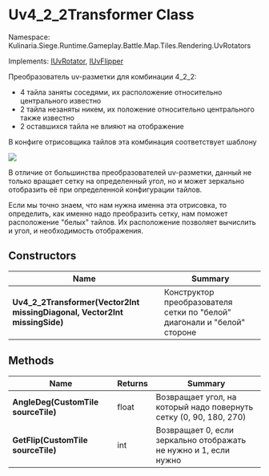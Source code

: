 # Uv4_2_2Transformer Class

Namespace: Kulinaria.Siege.Runtime.Gameplay.Battle.Map.Tiles.Rendering.UvRotators

Implements: [IUvRotator](IUvRotator.md), [IUvFlipper](IUvFlipper.md)

Преобразователь uv-разметки для комбинации 4_2_2: 
- 4 тайла заняты соседями, их расположение относительно центрального известно
- 2 тайла незаняты никем, их положение относительно центрального также известно
- 2 оставшихся тайла не влияют на отображение

В конфиге отрисовщика тайлов эта комбинация соответствует шаблону

![](../../../../../../assets/TileTemplate4_2_2a.png)

В отличие от большинства преобразователей uv-разметки, данный не только вращает сетку на определенный угол, но и может зеркально отобразить её при определенной конфигурации тайлов.

Если мы точно знаем, что нам нужна именна эта отрисовка, то определить, как именно надо преобразить сетку, нам поможет расположение "белых" тайлов. Их расположение позволяет вычислить и угол, и необходимость отображения.

## Constructors

| Name                                                                       | Summary                                                                                                     |
|----------------------------------------------------------------------------|-------------------------------------------------------------------------------------------------------------|
| **Uv4_2_2Transformer(Vector2Int missingDiagonal, Vector2Int missingSide)** | Конструктор преобразователя сетки по "белой" диагонали и "белой" стороне                                    |
## Methods

| Name                                | Returns | Summary                                                             |
|-------------------------------------|---------|---------------------------------------------------------------------|
| **AngleDeg(CustomTile sourceTile)** | float   | Возвращает угол, на который надо повернуть сетку (0, 90, 180, 270)  |
| **GetFlip(CustomTile sourceTile)**  | int     | Возвращает 0, если зеркально отображать не нужно и 1, если нужно    |
